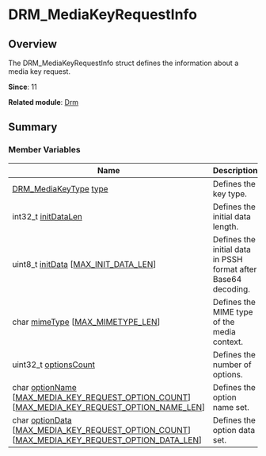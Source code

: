 # DRM_MediaKeyRequestInfo


## Overview

The DRM_MediaKeyRequestInfo struct defines the information about a media key request.

**Since**: 11

**Related module**: [Drm](_drm.md)


## Summary


### Member Variables

| Name| Description| 
| -------- | -------- |
| [DRM_MediaKeyType](_drm.md#drm_mediakeytype) [type](_drm.md#type-12) | Defines the key type.| 
| int32_t [initDataLen](_drm.md#initdatalen) | Defines the initial data length.| 
| uint8_t [initData](_drm.md#initdata) [[MAX_INIT_DATA_LEN](_drm.md#max_init_data_len)] | Defines the initial data in PSSH format after Base64 decoding.| 
| char [mimeType](_drm.md#mimetype) [[MAX_MIMETYPE_LEN](_drm.md#max_mimetype_len)] | Defines the MIME type of the media context.| 
| uint32_t [optionsCount](_drm.md#optionscount) | Defines the number of options.| 
| char [optionName](_drm.md#optionname) [[MAX_MEDIA_KEY_REQUEST_OPTION_COUNT](_drm.md#max_media_key_request_option_count)][[MAX_MEDIA_KEY_REQUEST_OPTION_NAME_LEN](_drm.md#max_media_key_request_option_name_len)] | Defines the option name set.| 
| char [optionData](_drm.md#optiondata) [[MAX_MEDIA_KEY_REQUEST_OPTION_COUNT](_drm.md#max_media_key_request_option_count)][[MAX_MEDIA_KEY_REQUEST_OPTION_DATA_LEN](_drm.md#max_media_key_request_option_data_len)] | Defines the option data set.| 
